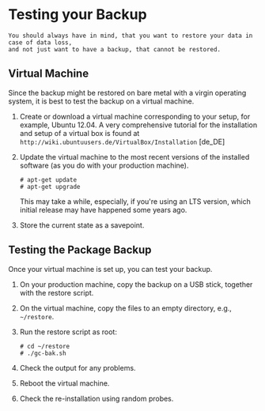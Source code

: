 Testing your Backup
===================

    You should always have in mind, that you want to restore your data in case of data loss,
    and not just want to have a backup, that cannot be restored.

Virtual Machine
---------------

Since the backup might be restored on bare metal with a virgin operating system, it is best
to test the backup on a virtual machine.

 1. Create or download a virtual machine corresponding to your setup, for example, Ubuntu 12.04.
    A very comprehensive tutorial for the installation and setup of a virtual box is found at
    `http://wiki.ubuntuusers.de/VirtualBox/Installation` [de_DE]

 2. Update the virtual machine to the most recent versions of the installed software (as you do
    with your production machine).

        # apt-get update
        # apt-get upgrade

    This may take a while, especially, if you're using an LTS version, which initial release may
    have happened some years ago.

 3. Store the current state as a savepoint.

Testing the Package Backup
--------------------------

Once your virtual machine is set up, you can test your backup.

 1. On your production machine, copy the backup on a USB stick, together with the restore script.

 2. On the virtual machine, copy the files to an empty directory, e.g., `~/restore`.

 3. Run the restore script as root:

        # cd ~/restore
        # ./gc-bak.sh

 4. Check the output for any problems.

 5. Reboot the virtual machine.

 6. Check the re-installation using random probes.

